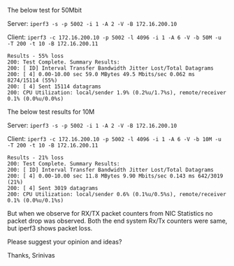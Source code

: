 The below test for 50Mbit

Server:
`iperf3 -s -p 5002 -i 1 -A 2 -V -B 172.16.200.10`

Client:
`iperf3 -c 172.16.200.10 -p 5002 -l 4096 -i 1 -A 6 -V -b 50M -u -T 200 -t 10 -B 172.16.200.11`

```
Results - 55% loss
200: Test Complete. Summary Results:
200: [ ID] Interval Transfer Bandwidth Jitter Lost/Total Datagrams
200: [ 4] 0.00-10.00 sec 59.0 MBytes 49.5 Mbits/sec 0.062 ms 8274/15114 (55%)
200: [ 4] Sent 15114 datagrams
200: CPU Utilization: local/sender 1.9% (0.2%u/1.7%s), remote/receiver 0.1% (0.0%u/0.0%s)
```

The below test results for 10M

Server:
`iperf3 -s -p 5002 -i 1 -A 2 -V -B 172.16.200.10`

Client:
`iperf3 -c 172.16.200.10 -p 5002 -l 4096 -i 1 -A 6 -V -b 10M -u -T 200 -t 10 -B 172.16.200.11`
```
Results - 21% loss
200: Test Complete. Summary Results:
200: [ ID] Interval Transfer Bandwidth Jitter Lost/Total Datagrams
200: [ 4] 0.00-10.00 sec 11.8 MBytes 9.90 Mbits/sec 0.143 ms 642/3019 (21%)
200: [ 4] Sent 3019 datagrams
200: CPU Utilization: local/sender 0.6% (0.1%u/0.5%s), remote/receiver 0.1% (0.0%u/0.1%s)
```
But when we observe for RX/TX packet counters from NIC Statistics no packet drop was observed. Both the end system Rx/Tx counters were same, but iperf3 shows packet loss.

Please suggest your opinion and ideas?

Thanks,
Srinivas

